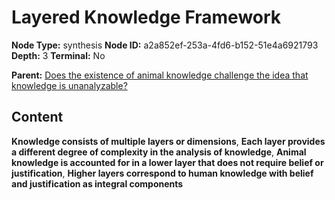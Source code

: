 # Layered Knowledge Framework

**Node Type:** synthesis
**Node ID:** a2a852ef-253a-4fd6-b152-51e4a6921793
**Depth:** 3
**Terminal:** No

**Parent:** [Does the existence of animal knowledge challenge the idea that knowledge is unanalyzable?](does-the-existence-of-animal-knowledge-challenge-the-idea-that-knowledge-is-unanalyzable.md)

## Content

**Knowledge consists of multiple layers or dimensions**, **Each layer provides a different degree of complexity in the analysis of knowledge**, **Animal knowledge is accounted for in a lower layer that does not require belief or justification**, **Higher layers correspond to human knowledge with belief and justification as integral components**
